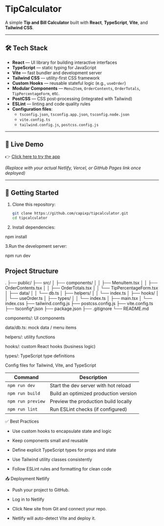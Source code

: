 # TipCalculator

A simple **Tip and Bill Calculator** built with **React**, **TypeScript**, **Vite**, and **Tailwind CSS**.

---

## 🛠 Tech Stack

- **React** — UI library for building interactive interfaces  
- **TypeScript** — static typing for JavaScript  
- **Vite** — fast bundler and development server  
- **Tailwind CSS** — utility-first CSS framework  
- **Custom Hooks** — reusable stateful logic (e.g., `useOrder`)  
- **Modular Components** — `MenuItem`, `OrderContents`, `OrderTotals`, `TipPercentageForm`, etc.  
- **PostCSS** — CSS post-processing (integrated with Tailwind)  
- **ESLint** — linting and code quality rules  
- **Configuration files**:  
  - `tsconfig.json`, `tsconfig.app.json`, `tsconfig.node.json`  
  - `vite.config.ts`  
  - `tailwind.config.js`, `postcss.config.js`  

---

## 🚀 Live Demo

👉 [Click here to try the app](https://your-demo-link.netlify.app)  

*(Replace with your actual Netlify, Vercel, or GitHub Pages link once deployed)*

---

## 🚀 Getting Started

1. Clone this repository:

   ```bash
   git clone https://github.com/capixp/tipcalculator.git
   cd tipcalculator

2. Install dependencies:
   
npm install

3.Run the development server:

npm run dev

## Project Structure

.
├── public/
├── src/
│   ├── components/
│   │   ├── MenuItem.tsx
│   │   ├── OrderContents.tsx
│   │   ├── OrderTotals.tsx
│   │   └── TipPercentageForm.tsx
│   ├── data/
│   │   └── db.ts
│   ├── helpers/
│   │   └── index.ts
│   ├── hooks/
│   │   └── useOrder.ts
│   ├── types/
│   │   └── index.ts
│   ├── main.tsx
│   └── index.css
├── tailwind.config.js
├── postcss.config.js
├── vite.config.ts
├── tsconfig*.json
├── package.json
├── .gitignore
└── README.md




components/: UI components

data/db.ts: mock data / menu items

helpers/: utility functions

hooks/: custom React hooks (business logic)

types/: TypeScript type definitions

Config files for Tailwind, Vite, and TypeScript

| Command           | Description                           |
| ----------------- | ------------------------------------- |
| `npm run dev`     | Start the dev server with hot reload  |
| `npm run build`   | Build an optimized production version |
| `npm run preview` | Preview the production build locally  |
| `npm run lint`    | Run ESLint checks (if configured)     |

✅ Best Practices

- Use custom hooks to encapsulate state and logic

- Keep components small and reusable

- Define explicit TypeScript types for props and state

- Use Tailwind utility classes consistently

- Follow ESLint rules and formatting for clean code

📤 Deployment
Netlify

- Push your project to GitHub.

- Log in to Netlify

- Click New site from Git and connect your repo.

- Netlify will auto-detect Vite and deploy it.




